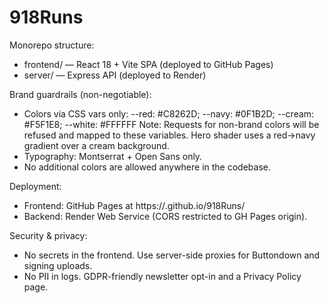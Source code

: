 # 918Runs

Monorepo structure:
- frontend/ — React 18 + Vite SPA (deployed to GitHub Pages)
- server/ — Express API (deployed to Render)

Brand guardrails (non-negotiable):
- Colors via CSS vars only:
  --red: #C8262D; --navy: #0F1B2D; --cream: #F5F1E8; --white: #FFFFFF
  Note: Requests for non-brand colors will be refused and mapped to these variables. Hero shader uses a red→navy gradient over a cream background.
- Typography: Montserrat + Open Sans only.
- No additional colors are allowed anywhere in the codebase.

Deployment:
- Frontend: GitHub Pages at https://<username>.github.io/918Runs/
- Backend: Render Web Service (CORS restricted to GH Pages origin).

Security & privacy:
- No secrets in the frontend. Use server-side proxies for Buttondown and signing uploads.
- No PII in logs. GDPR-friendly newsletter opt-in and a Privacy Policy page.


